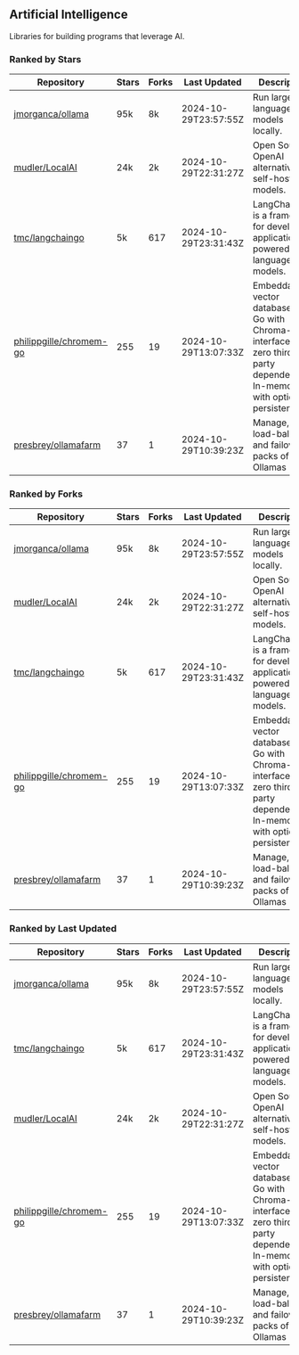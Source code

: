 ## Artificial Intelligence

Libraries for building programs that leverage AI.

### Ranked by Stars

| Repository | Stars | Forks | Last Updated | Description | 
|------------|-------|-------|--------------|-------------|
| [jmorganca/ollama](https://github.com/jmorganca/ollama) | 95k | 8k | 2024-10-29T23:57:55Z |  Run large language models locally. |
| [mudler/LocalAI](https://github.com/mudler/LocalAI) | 24k | 2k | 2024-10-29T22:31:27Z |  Open Source OpenAI alternative, self-host AI models. |
| [tmc/langchaingo](https://github.com/tmc/langchaingo) | 5k | 617 | 2024-10-29T23:31:43Z |  LangChainGo is a framework for developing applications powered by language models. |
| [philippgille/chromem-go](https://github.com/philippgille/chromem-go) | 255 | 19 | 2024-10-29T13:07:33Z |  Embeddable vector database for Go with Chroma-like interface and zero third-party dependencies. In-memory with optional persistence. |
| [presbrey/ollamafarm](https://github.com/presbrey/ollamafarm) | 37 | 1 | 2024-10-29T10:39:23Z |  Manage, load-balance, and failover packs of Ollamas |

### Ranked by Forks

| Repository | Stars | Forks | Last Updated | Description | 
|------------|-------|-------|--------------|-------------|
| [jmorganca/ollama](https://github.com/jmorganca/ollama) | 95k | 8k | 2024-10-29T23:57:55Z |  Run large language models locally. |
| [mudler/LocalAI](https://github.com/mudler/LocalAI) | 24k | 2k | 2024-10-29T22:31:27Z |  Open Source OpenAI alternative, self-host AI models. |
| [tmc/langchaingo](https://github.com/tmc/langchaingo) | 5k | 617 | 2024-10-29T23:31:43Z |  LangChainGo is a framework for developing applications powered by language models. |
| [philippgille/chromem-go](https://github.com/philippgille/chromem-go) | 255 | 19 | 2024-10-29T13:07:33Z |  Embeddable vector database for Go with Chroma-like interface and zero third-party dependencies. In-memory with optional persistence. |
| [presbrey/ollamafarm](https://github.com/presbrey/ollamafarm) | 37 | 1 | 2024-10-29T10:39:23Z |  Manage, load-balance, and failover packs of Ollamas |

### Ranked by Last Updated

| Repository | Stars | Forks | Last Updated | Description | 
|------------|-------|-------|--------------|-------------|
| [jmorganca/ollama](https://github.com/jmorganca/ollama) | 95k | 8k | 2024-10-29T23:57:55Z |  Run large language models locally. |
| [tmc/langchaingo](https://github.com/tmc/langchaingo) | 5k | 617 | 2024-10-29T23:31:43Z |  LangChainGo is a framework for developing applications powered by language models. |
| [mudler/LocalAI](https://github.com/mudler/LocalAI) | 24k | 2k | 2024-10-29T22:31:27Z |  Open Source OpenAI alternative, self-host AI models. |
| [philippgille/chromem-go](https://github.com/philippgille/chromem-go) | 255 | 19 | 2024-10-29T13:07:33Z |  Embeddable vector database for Go with Chroma-like interface and zero third-party dependencies. In-memory with optional persistence. |
| [presbrey/ollamafarm](https://github.com/presbrey/ollamafarm) | 37 | 1 | 2024-10-29T10:39:23Z |  Manage, load-balance, and failover packs of Ollamas |

